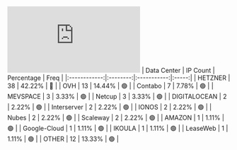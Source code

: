 ![Diagramm](https://github.com/obajay/StateSync-snapshots/blob/main/Projects/Planq/1/README.md)
| Data Center | IP Count | Percentage | Freq |
|:------------:|:--------:|:-----------:|:-----:|
| HETZNER | 38 | 42.22% | 🔴 |
| OVH | 13 | 14.44% | 🟢 |
| Contabo | 7 | 7.78% | 🟢 |
| MEVSPACE | 3 | 3.33% | 🟢 |
| Netcup | 3 | 3.33% | 🟢 |
| DIGITALOCEAN | 2 | 2.22% | 🟢 |
| Interserver | 2 | 2.22% | 🟢 |
| IONOS | 2 | 2.22% | 🟢 |
| Nubes | 2 | 2.22% | 🟢 |
| Scaleway | 2 | 2.22% | 🟢 |
| AMAZON | 1 | 1.11% | 🟢 |
| Google-Cloud | 1 | 1.11% | 🟢 |
| IKOULA | 1 | 1.11% | 🟢 |
| LeaseWeb | 1 | 1.11% | 🟢 |
| OTHER | 12 | 13.33% | 🟢 |